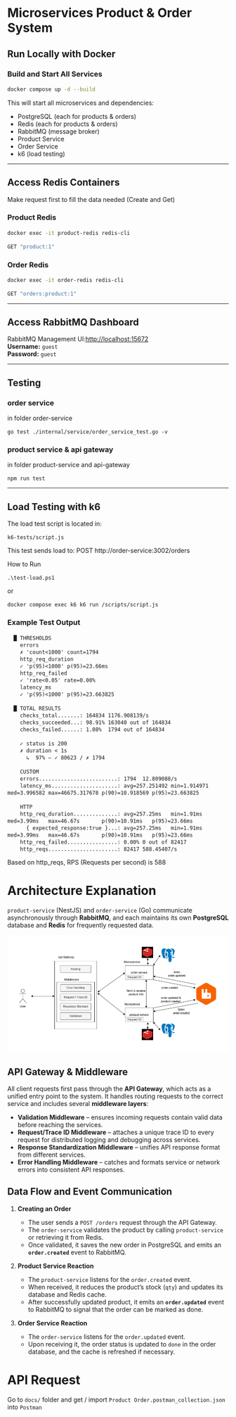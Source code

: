 # Microservices Product & Order System

## Run Locally with Docker

### Build and Start All Services

```bash
docker compose up -d --build
```

This will start all microservices and dependencies:
- PostgreSQL (each for products & orders)
- Redis (each for products & orders)
- RabbitMQ (message broker)
- Product Service
- Order Service
- k6 (load testing)

---

## Access Redis Containers
Make request first to fill the data needed (Create and Get)
### Product Redis
```bash
docker exec -it product-redis redis-cli
```
```bash
GET "product:1"
```
### Order Redis
```bash
docker exec -it order-redis redis-cli
```
```bash
GET "orders:product:1"
```

---

## Access RabbitMQ Dashboard

RabbitMQ Management UI:[http://localhost:15672](http://localhost:15672)  
**Username:** `guest`  
**Password:** `guest`

---
## Testing
### order service 
in folder order-service
```
go test ./internal/service/order_service_test.go -v
```
### product service & api gateway
in folder product-service and api-gateway
```
npm run test
```

---

## Load Testing with k6

The load test script is located in:
```
k6-tests/script.js
```
This test sends load to: POST http://order-service:3002/orders

How to Run 
```
.\test-load.ps1
```
or 
```
docker compose exec k6 k6 run /scripts/script.js
```

### Example Test Output

```
  █ THRESHOLDS
    errors
    ✗ 'count<1000' count=1794
    http_req_duration
    ✓ 'p(95)<1000' p(95)=23.66ms
    http_req_failed
    ✓ 'rate<0.05' rate=0.00%
    latency_ms
    ✓ 'p(95)<1000' p(95)=23.663825

  █ TOTAL RESULTS
    checks_total.......: 164834 1176.908139/s
    checks_succeeded...: 98.91% 163040 out of 164834
    checks_failed......: 1.08%  1794 out of 164834

    ✓ status is 200
    ✗ duration < 1s
      ↳  97% — ✓ 80623 / ✗ 1794

    CUSTOM
    errors.........................: 1794  12.809088/s
    latency_ms.....................: avg=257.251492 min=1.914971 med=3.996582 max=46675.317678 p(90)=10.918569 p(95)=23.663825

    HTTP
    http_req_duration..............: avg=257.25ms   min=1.91ms   med=3.99ms   max=46.67s       p(90)=10.91ms   p(95)=23.66ms
      { expected_response:true }...: avg=257.25ms   min=1.91ms   med=3.99ms   max=46.67s       p(90)=10.91ms   p(95)=23.66ms
    http_req_failed................: 0.00% 0 out of 82417
    http_reqs......................: 82417 588.45407/s
```
Based on http_reqs, RPS (Requests per second) is 588

# Architecture Explanation

`product-service` (NestJS) and `order-service` (Go) communicate asynchronously through **RabbitMQ**, and each maintains its own **PostgreSQL** database and **Redis** for frequently requested data.

![Architecture Diagram](docs/architecture.png)

## API Gateway & Middleware  
All client requests first pass through the **API Gateway**, which acts as a unified entry point to the system. It handles routing requests to the correct service and includes several **middleware layers**:

- **Validation Middleware** – ensures incoming requests contain valid data before reaching the services.  
- **Request/Trace ID Middleware** – attaches a unique trace ID to every request for distributed logging and debugging across services.  
- **Response Standardization Middleware** – unifies API response format from different services.  
- **Error Handling Middleware** – catches and formats service or network errors into consistent API responses.  

## Data Flow and Event Communication  
1. **Creating an Order**  
   - The user sends a `POST /orders` request through the API Gateway.  
   - The `order-service` validates the product by calling `product-service` or retrieving it from Redis.  
   - Once validated, it saves the new order in PostgreSQL and emits an **`order.created`** event to RabbitMQ.  

2. **Product Service Reaction**  
   - The `product-service` listens for the `order.created` event.  
   - When received, it reduces the product’s stock (`qty`) and updates its database and Redis cache.  
   - After successfully updated product, it emits an **`order.updated`** event to RabbitMQ to signal that the order can be marked as done.  

3. **Order Service Reaction**  
   - The `order-service` listens for the `order.updated` event.  
   - Upon receiving it, the order status is updated to `done` in the order database, and the cache is refreshed if necessary.  


# API Request
Go to `docs/` folder and get / import `Product Order.postman_collection.json` into `Postman`
